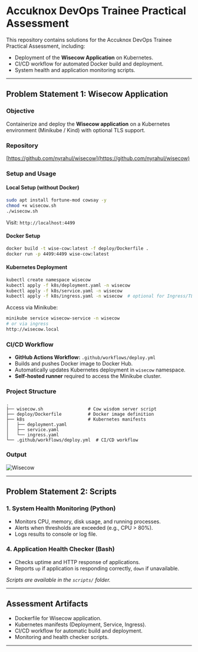# Accuknox DevOps Trainee Practical Assessment

This repository contains solutions for the Accuknox DevOps Trainee Practical Assessment, including:

* Deployment of the **Wisecow Application** on Kubernetes.
* CI/CD workflow for automated Docker build and deployment.
* System health and application monitoring scripts.

---

## Problem Statement 1: Wisecow Application

### Objective

Containerize and deploy the **Wisecow application** on a Kubernetes environment (Minikube / Kind) with optional TLS support.

### Repository

[https://github.com/nyrahul/wisecow](https://github.com/nyrahul/wisecow)

### Setup and Usage

#### Local Setup (without Docker)

```bash
sudo apt install fortune-mod cowsay -y
chmod +x wisecow.sh
./wisecow.sh
```

Visit: `http://localhost:4499`

#### Docker Setup

```bash
docker build -t wise-cow:latest -f deploy/Dockerfile .
docker run -p 4499:4499 wise-cow:latest
```

#### Kubernetes Deployment

```bash
kubectl create namespace wisecow
kubectl apply -f k8s/deployment.yaml -n wisecow
kubectl apply -f k8s/service.yaml -n wisecow
kubectl apply -f k8s/ingress.yaml -n wisecow  # optional for Ingress/TLS
```

Access via Minikube:

```bash
minikube service wisecow-service -n wisecow
# or via ingress
http://wisecow.local
```

### CI/CD Workflow

* **GitHub Actions Workflow:** `.github/workflows/deploy.yml`
* Builds and pushes Docker image to Docker Hub.
* Automatically updates Kubernetes deployment in `wisecow` namespace.
* **Self-hosted runner** required to access the Minikube cluster.

### Project Structure

```
.
├── wisecow.sh                 # Cow wisdom server script
├── deploy/Dockerfile          # Docker image definition
├── k8s                        # Kubernetes manifests
│   ├── deployment.yaml
│   ├── service.yaml
│   └── ingress.yaml
└── .github/workflows/deploy.yml  # CI/CD workflow
```

### Output

![Wisecow](https://github.com/nyrahul/wisecow/assets/9133227/8d6bfde3-4a5a-480e-8d55-3fef60300d98)

---

## Problem Statement 2: Scripts

### 1. System Health Monitoring (Python)

* Monitors CPU, memory, disk usage, and running processes.
* Alerts when thresholds are exceeded (e.g., CPU > 80%).
* Logs results to console or log file.

### 4. Application Health Checker (Bash)

* Checks uptime and HTTP response of applications.
* Reports `up` if application is responding correctly, `down` if unavailable.

*Scripts are available in the `scripts/` folder.*

---

## Assessment Artifacts

* Dockerfile for Wisecow application.
* Kubernetes manifests (Deployment, Service, Ingress).
* CI/CD workflow for automatic build and deployment.
* Monitoring and health checker scripts.

---
